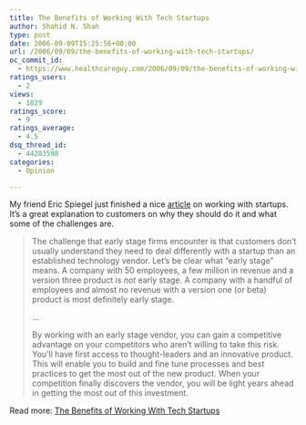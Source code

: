 ```yaml
---
title: The Benefits of Working With Tech Startups
author: Shahid N. Shah
type: post
date: 2006-09-09T15:25:56+00:00
url: /2006/09/09/the-benefits-of-working-with-tech-startups/
oc_commit_id:
  - https://www.healthcareguy.com/2006/09/09/the-benefits-of-working-with-tech-startups/1478769066
ratings_users:
  - 2
views:
  - 1829
ratings_score:
  - 9
ratings_average:
  - 4.5
dsq_thread_id:
  - 44283598
categories:
  - Opinion

---
```

My friend&nbsp;Eric Spiegel just finished a&nbsp;nice [article][1] on working with startups. It&#8217;s a great explanation to customers on why they should do it and what some of the challenges are.&nbsp;

> The challenge that early stage firms encounter is that customers don’t usually understand they need to deal differently with a startup than an established technology vendor. Let’s be clear what “early stage” means. A company with 50 employees, a few million in revenue and a version three product is _not_ early stage. A company with a handful of employees and almost no revenue with a version one (or beta) product is most definitely early stage. 
> 
> &#8230; 
> 
> By working with an early stage vendor, you can gain a competitive advantage on your competitors who aren’t willing to take this risk. You’ll have first access to thought-leaders and an innovative product. This will enable you to build and fine tune processes and best practices to get the most out of the new product. When your competition finally discovers the vendor, you will be light years ahead in getting the most out of this investment. 

Read more: [The Benefits of Working With Tech Startups][1]

 [1]: http://itmanagement.earthweb.com/article.php/3630671